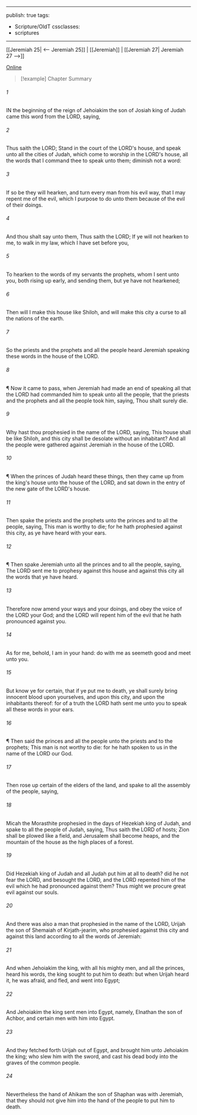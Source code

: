 

---
publish: true
tags:
  - Scripture/OldT
cssclasses:
  - scriptures
---
[[Jeremiah 25| <-- Jeremiah 25]] | [[Jeremiah]] | [[Jeremiah 27| Jeremiah 27 -->]]

[Online](https://churchofjesuschrist.org/study/scriptures/ot/jer/26?lang=eng)

>[!example] Chapter Summary
>
###### 1
IN the beginning of the reign of Jehoiakim the son of Josiah king of Judah came this word from the LORD, saying,
###### 2
Thus saith the LORD; Stand in the court of the LORD's house, and speak unto all the cities of Judah, which come to worship in the LORD's house, all the words that I command thee to speak unto them; diminish not a word:
###### 3
If so be they will hearken, and turn every man from his evil way, that I may repent me of the evil, which I purpose to do unto them because of the evil of their doings.
###### 4
And thou shalt say unto them, Thus saith the LORD; If ye will not hearken to me, to walk in my law, which I have set before you,
###### 5
To hearken to the words of my servants the prophets, whom I sent unto you, both rising up early, and sending them, but ye have not hearkened;
###### 6
Then will I make this house like Shiloh, and will make this city a curse to all the nations of the earth.
###### 7
So the priests and the prophets and all the people heard Jeremiah speaking these words in the house of the LORD.
###### 8
¶ Now it came to pass, when Jeremiah had made an end of speaking all that the LORD had commanded him to speak unto all the people, that the priests and the prophets and all the people took him, saying, Thou shalt surely die.
###### 9
Why hast thou prophesied in the name of the LORD, saying, This house shall be like Shiloh, and this city shall be desolate without an inhabitant?  And all the people were gathered against Jeremiah in the house of the LORD.
###### 10
¶ When the princes of Judah heard these things, then they came up from the king's house unto the house of the LORD, and sat down in the entry of the new gate of the LORD's house.
###### 11
Then spake the priests and the prophets unto the princes and to all the people, saying, This man is worthy to die; for he hath prophesied against this city, as ye have heard with your ears.
###### 12
¶ Then spake Jeremiah unto all the princes and to all the people, saying, The LORD sent me to prophesy against this house and against this city all the words that ye have heard.
###### 13
Therefore now amend your ways and your doings, and obey the voice of the LORD your God; and the LORD will repent him of the evil that he hath pronounced against you.
###### 14
As for me, behold, I am in your hand: do with me as seemeth good and meet unto you.
###### 15
But know ye for certain, that if ye put me to death, ye shall surely bring innocent blood upon yourselves, and upon this city, and upon the inhabitants thereof: for of a truth the LORD hath sent me unto you to speak all these words in your ears.
###### 16
¶ Then said the princes and all the people unto the priests and to the prophets; This man is not worthy to die: for he hath spoken to us in the name of the LORD our God.
###### 17
Then rose up certain of the elders of the land, and spake to all the assembly of the people, saying,
###### 18
Micah the Morasthite prophesied in the days of Hezekiah king of Judah, and spake to all the people of Judah, saying, Thus saith the LORD of hosts; Zion shall be plowed like a field, and Jerusalem shall become heaps, and the mountain of the house as the high places of a forest.
###### 19
Did Hezekiah king of Judah and all Judah put him at all to death?  did he not fear the LORD, and besought the LORD, and the LORD repented him of the evil which he had pronounced against them?  Thus might we procure great evil against our souls.
###### 20
And there was also a man that prophesied in the name of the LORD, Urijah the son of Shemaiah of Kirjath-jearim, who prophesied against this city and against this land according to all the words of Jeremiah:
###### 21
And when Jehoiakim the king, with all his mighty men, and all the princes, heard his words, the king sought to put him to death: but when Urijah heard it, he was afraid, and fled, and went into Egypt;
###### 22
And Jehoiakim the king sent men into Egypt, namely, Elnathan the son of Achbor, and certain men with him into Egypt.
###### 23
And they fetched forth Urijah out of Egypt, and brought him unto Jehoiakim the king; who slew him with the sword, and cast his dead body into the graves of the common people.
###### 24
Nevertheless the hand of Ahikam the son of Shaphan was with Jeremiah, that they should not give him into the hand of the people to put him to death.



